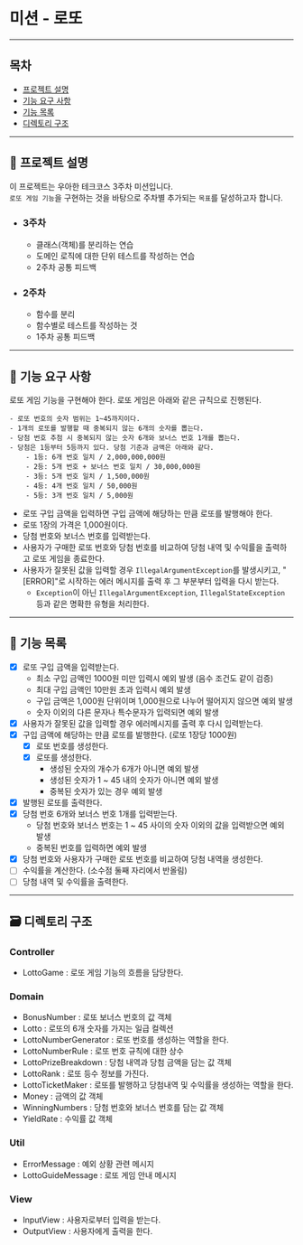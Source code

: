 # 미션 - 로또

--- 

## 목차

- [프로젝트 설명](#-프로젝트-설명)
- [기능 요구 사항](#-기능-요구-사항)
- [기능 목록](#-기능-목록)
- [디렉토리 구조](#-디렉토리-구조)

---

## 📝 프로젝트 설명

이 프로젝트는 우아한 테크코스 3주차 미션입니다.  
`로또 게임 기능`을 구현하는 것을 바탕으로 주차별 추가되는 `목표`를 달성하고자 합니다.

- ### 3주차
    - 클래스(객체)를 분리하는 연습
    - 도메인 로직에 대한 단위 테스트를 작성하는 연습
    - 2주차 공통 피드백

- ### 2주차
    - 함수를 분리
    - 함수별로 테스트를 작성하는 것
    - 1주차 공통 피드백 

---

## 🚀 기능 요구 사항

로또 게임 기능을 구현해야 한다. 로또 게임은 아래와 같은 규칙으로 진행된다.

```
- 로또 번호의 숫자 범위는 1~45까지이다.
- 1개의 로또를 발행할 때 중복되지 않는 6개의 숫자를 뽑는다.
- 당첨 번호 추첨 시 중복되지 않는 숫자 6개와 보너스 번호 1개를 뽑는다.
- 당첨은 1등부터 5등까지 있다. 당첨 기준과 금액은 아래와 같다.
    - 1등: 6개 번호 일치 / 2,000,000,000원
    - 2등: 5개 번호 + 보너스 번호 일치 / 30,000,000원
    - 3등: 5개 번호 일치 / 1,500,000원
    - 4등: 4개 번호 일치 / 50,000원
    - 5등: 3개 번호 일치 / 5,000원
```

- 로또 구입 금액을 입력하면 구입 금액에 해당하는 만큼 로또를 발행해야 한다.
- 로또 1장의 가격은 1,000원이다.
- 당첨 번호와 보너스 번호를 입력받는다.
- 사용자가 구매한 로또 번호와 당첨 번호를 비교하여 당첨 내역 및 수익률을 출력하고 로또 게임을 종료한다.
- 사용자가 잘못된 값을 입력할 경우 `IllegalArgumentException`를 발생시키고, "[ERROR]"로 시작하는 에러 메시지를 출력 후 그 부분부터 입력을 다시 받는다.
    - `Exception`이 아닌 `IllegalArgumentException`, `IllegalStateException` 등과 같은 명확한 유형을 처리한다.

---

## 🔧 기능 목록

- [x] 로또 구입 금액을 입력받는다.
    - 최소 구입 금액인 1000원 미만 입력시 예외 발생 (음수 조건도 같이 검증)
    - 최대 구입 금액인 10만원 초과 입력시 예외 발생
    - 구입 금액은 1,000원 단위이며 1,000원으로 나누어 떨어지지 않으면 예외 발생
    - 숫자 이외의 다른 문자나 특수문자가 입력되면 예외 발생
- [x] 사용자가 잘못된 값을 입력할 경우 에러메시지를 출력 후 다시 입력받는다.
- [x] 구입 금액에 해당하는 만큼 로또를 발행한다. (로또 1장당 1000원)
    - [x] 로또 번호를 생성한다.
    - [x] 로또를 생성한다.
        - 생성된 숫자의 개수가 6개가 아니면 예외 발생
        - 생성된 숫자가 1 ~ 45 내의 숫자가 아니면 예외 발생
        - 중복된 숫자가 있는 경우 예외 발생
- [x] 발행된 로또를 출력한다.
- [x] 당첨 번호 6개와 보너스 번호 1개를 입력받는다.
    - 당첨 번호와 보너스 번호는 1 ~ 45 사이의 숫자 이외의 값을 입력받으면 예외 발생
    - 중복된 번호를 입력하면 예외 발생
- [x] 당첨 번호와 사용자가 구매한 로또 번호를 비교하여 당첨 내역을 생성한다.
- [ ] 수익률을 계산한다. (소수점 둘째 자리에서 반올림)
- [ ] 당첨 내역 및 수익률을 출력한다.

---

## 🗃️ 디렉토리 구조

### Controller

- LottoGame : 로또 게임 기능의 흐름을 담당한다.

### Domain

- BonusNumber : 로또 보너스 번호의 값 객체
- Lotto : 로또의 6개 숫자를 가지는 일급 컬렉션
- LottoNumberGenerator : 로또 번호를 생성하는 역할을 한다.
- LottoNumberRule : 로또 번호 규칙에 대한 상수
- LottoPrizeBreakdown : 당첨 내역과 당첨 금액을 담는 값 객체
- LottoRank : 로또 등수 정보를 가진다.
- LottoTicketMaker : 로또를 발행하고 당첨내역 및 수익률을 생성하는 역할을 한다.
- Money : 금액의 값 객체
- WinningNumbers : 당첨 번호와 보너스 번호를 담는 값 객체
- YieldRate : 수익률 값 객체

### Util

- ErrorMessage : 예외 상황 관련 메시지
- LottoGuideMessage : 로또 게임 안내 메시지

### View

- InputView : 사용자로부터 입력을 받는다.
- OutputView : 사용자에게 출력을 한다.

